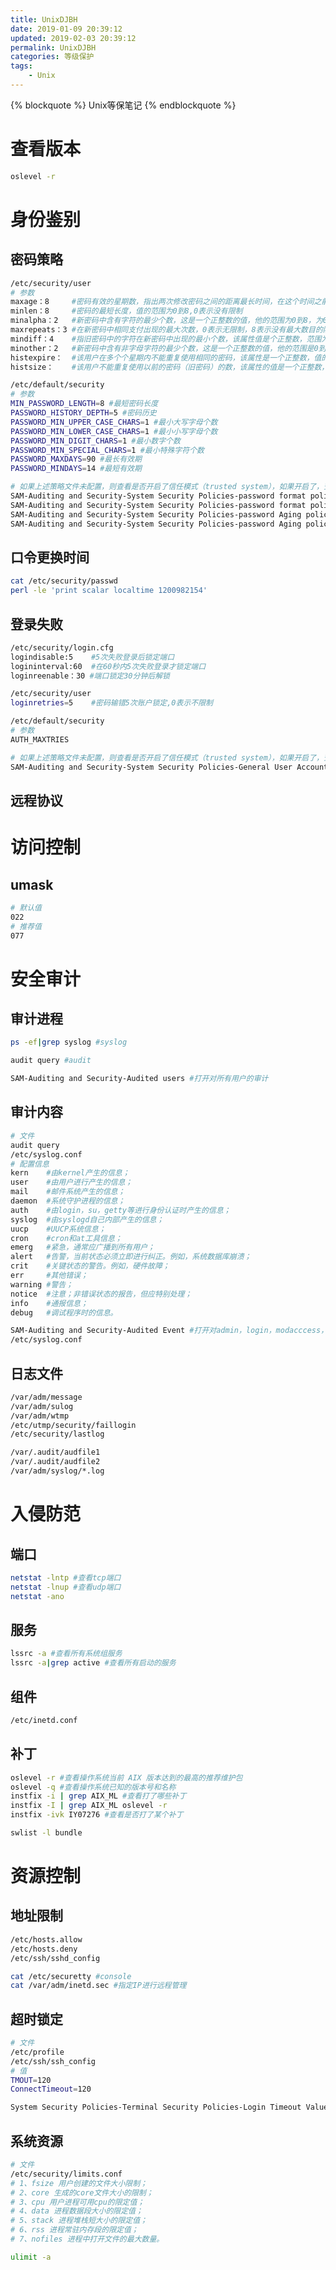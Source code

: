 ```yaml
---
title: UnixDJBH
date: 2019-01-09 20:39:12
updated: 2019-02-03 20:39:12
permalink: UnixDJBH
categories: 等级保护
tags: 
    - Unix
---
```

{% blockquote %}
Unix等保笔记
{% endblockquote %}
<!--more-->
# 查看版本
```bash AIX
oslevel -r
```
# 身份鉴别
## 密码策略
```bash AIX
/etc/security/user
# 参数
maxage：8     #密码有效的星期数，指出两次修改密码之间的距离最长时间，在这个时间之前用户必须修改密码，该属性的值是一个正整数，范围为0-52.当为0时表示没有最短时间限制
minlen：8     #密码的最短长度，值的范围为0到8,0表示没有限制
minalpha：2   #新密码中含有字符的最少个数，这是一个正整数的值，他的范围为0到8，为0时表示没有最少字符限制
maxrepeats：3 #在新密码中相同支付出现的最大次数，0表示无限制，8表示没有最大数目的限制
mindiff：4    #指旧密码中的字符在新密码中出现的最小个数，该属性值是个正整数，范围为0到8.0表示没有限制
minother：2   #新密码中含有非字母字符的最少个数，这是一个正整数的值，他的范围是0到8,，为0表示无最少非字母字符数限制flags不为NOCHECK
histexpire：  #该用户在多个个星期内不能重复使用相同的密码，该属性是一个正整数，值的范围在0到260，若为0表示没有这个限制，推荐值为26（大约6个月）
histsize：    #该用户不能重复使用以前的密码（旧密码）的数，该属性的值是一个正整数，值的范围是0到50
```

```bash HP-UX
/etc/default/security
# 参数
MIN_PASSWORD_LENGTH=8 #最短密码长度
PASSWORD_HISTORY_DEPTH=5 #密码历史
PASSWORD_MIN_UPPER_CASE_CHARS=1 #最小大写字母个数
PASSWORD_MIN_LOWER_CASE_CHARS=1 #最小小写字母个数
PASSWORD_MIN_DIGIT_CHARS=1 #最小数字个数
PASSWORD_MIN_SPECIAL_CHARS=1 #最小特殊字符个数
PASSWORD_MAXDAYS=90 #最长有效期
PASSWORD_MINDAYS=14 #最短有效期

# 如果上述策略文件未配置，则查看是否开启了信任模式（trusted system），如果开启了，查看以下内容：
SAM-Auditing and Security-System Security Policies-password format policies
SAM-Auditing and Security-System Security Policies-password format policies-Maximum Password Length
SAM-Auditing and Security-System Security Policies-password Aging policies-password expiration time(days)
SAM-Auditing and Security-System Security Policies-password Aging policies-password life time(days)
```

## 口令更换时间
```bash
cat /etc/security/passwd
perl -le 'print scalar localtime 1200982154'
```

## 登录失败
```bash AIX
/etc/security/login.cfg
logindisable:5    #5次失败登录后锁定端口
logininterval:60  #在60秒内5次失败登录才锁定端口
loginreenable：30 #端口锁定30分钟后解锁

/etc/security/user
loginretries=5    #密码输错5次账户锁定,0表示不限制
```

```bash HP-UX
/etc/default/security
# 参数
AUTH_MAXTRIES

# 如果上述策略文件未配置，则查看是否开启了信任模式（trusted system），如果开启了，查看以下内容：
SAM-Auditing and Security-System Security Policies-General User Account policies-Unsunccessful Login Tries Allowed
```

## 远程协议

# 访问控制
## umask
```bash
# 默认值
022
# 推荐值
077
```

# 安全审计
## 审计进程
```bash 
ps -ef|grep syslog #syslog
```

```bash AIX
audit query #audit
```

```bash HP=UX
SAM-Auditing and Security-Audited users #打开对所有用户的审计
```

## 审计内容
```bash AIX
# 文件
audit query
/etc/syslog.conf
# 配置信息
kern    #由kernel产生的信息；
user    #由用户进行产生的信息；
mail    #邮件系统产生的信息；
daemon  #系统守护进程的信息；
auth    #由login，su，getty等进行身份认证时产生的信息；
syslog  #由syslogd自己内部产生的信息；
uucp    #UUCP系统信息；
cron    #cron和at工具信息；
emerg   #紧急，通常应广播到所有用户；
alert   #告警，当前状态必须立即进行纠正。例如，系统数据库崩溃；
crit    #关键状态的警告。例如，硬件故障；
err     #其他错误；
warning #警告；
notice  #注意；非错误状态的报告，但应特别处理；
info    #通报信息；
debug   #调试程序时的信息。
```

```bash HP-UX
SAM-Auditing and Security-Audited Event #打开对admin，login，modacccess，moddac事件的审计
/etc/syslog.conf
```

## 日志文件
```bash AIX
/var/adm/message
/var/adm/sulog 
/var/adm/wtmp 
/etc/utmp/security/faillogin 
/etc/security/lastlog
```

```bash HP-UX
/var/.audit/audfile1
/var/.audit/audfile2
/var/adm/syslog/*.log
```


# 入侵防范
## 端口 
```bash 
netstat -lntp #查看tcp端口
netstat -lnup #查看udp端口
netstat -ano  
```

## 服务
```bash AIX
lssrc -a #查看所有系统组服务
lssrc -a|grep active #查看所有启动的服务
```

## 组件
```bash
/etc/inetd.conf
```

## 补丁
```bash AIX
oslevel -r #查看操作系统当前 AIX 版本达到的最高的推荐维护包
oslevel -q #查看操作系统已知的版本号和名称
instfix -i | grep AIX_ML #查看打了哪些补丁
instfix -I | grep AIX_ML oslevel -r
instfix -ivk IY07276 #查看是否打了某个补丁
```

```bash HP-UX
swlist -l bundle
```

# 资源控制
## 地址限制
```bash
/etc/hosts.allow
/etc/hosts.deny
/etc/ssh/sshd_config
```

```bash HP-UX
cat /etc/securetty #console
cat /var/adm/inetd.sec #指定IP进行远程管理
```

## 超时锁定
```bash
# 文件
/etc/profile
/etc/ssh/ssh_config
# 值
TMOUT=120
ConnectTimeout=120
```

```bash HP-UX
System Security Policies-Terminal Security Policies-Login Timeout Value
```

## 系统资源
```bash 
# 文件
/etc/security/limits.conf
# 1、fsize 用户创建的文件大小限制；
# 2、core 生成的core文件大小的限制；
# 3、cpu 用户进程可用cpu的限定值；
# 4、data 进程数据段大小的限定值；
# 5、stack 进程堆栈短大小的限定值；
# 6、rss 进程常驻内存段的限定值；
# 7、nofiles 进程中打开文件的最大数量。
```

```bash HP-UX
ulimit -a
```

<br>
<br>
